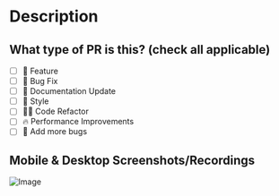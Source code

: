 # Description

<!--

Please do not leave this blank.
This PR [adds/removes/fixes/replaces] the [feature/bug/etc].

**EXAMPLES:**

This PR adds more bugs that allow users to do nothing.

-->

## What type of PR is this? (check all applicable)

- [ ] 🍕 Feature
- [ ] 🐛 Bug Fix
- [ ] 📝 Documentation Update
- [ ] 🎨 Style
- [ ] 🧑‍💻 Code Refactor
- [ ] 🔥 Performance Improvements
- [ ] 🗿 Add more bugs 

## Mobile & Desktop Screenshots/Recordings

<!--  **EXAMPLES:**  -->

![Image](https://github.com/user-attachments/assets/780ef650-6704-4b28-887f-a2c65cfcdb4f)

